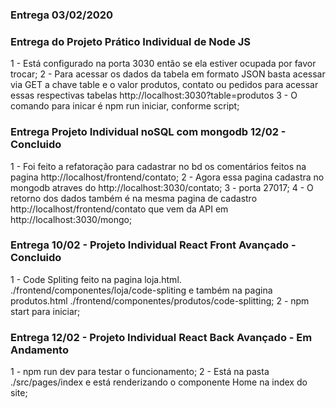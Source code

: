 ### Entrega 03/02/2020

### Entrega do Projeto Prático Individual de Node JS

1 - Está configurado na porta 3030 então se ela estiver ocupada por favor trocar;
2 - Para acessar os dados da tabela em formato JSON basta acessar via GET a chave table e o valor produtos, contato ou pedidos para acessar essas respectivas tabelas http://localhost:3030?table=produtos
3 - O comando para inicar é npm run iniciar, conforme script;

### Entrega Projeto Individual noSQL com mongodb 12/02 - Concluido

1 - Foi feito a refatoração para cadastrar no bd os comentários feitos na pagina http://localhost/frontend/contato;
2 - Agora essa pagina cadastra no mongodb atraves do http://localhost:3030/contato;
3 - porta 27017;
4 - O retorno dos dados também é na mesma pagina de cadastro http://localhost/frontend/contato que vem da API em http://localhost:3030/mongo;

### Entrega 10/02 - Projeto Individual React Front Avançado - Concluido

1 - Code Spliting feito na pagina loja.html. ./frontend/componentes/loja/code-spliting e também na pagina produtos.html ./frontend/componentes/produtos/code-splitting;
2 - npm start para iniciar;

### Entrega 12/02 - Projeto Individual React Back Avançado - Em Andamento

1 - npm run dev para testar o funcionamento;
2 - Está na pasta ./src/pages/index e está renderizando o componente Home na index do site;
 
